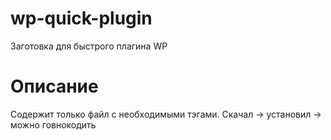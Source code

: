 # wp-quick-plugin
Заготовка для быстрого плагина WP

# Описание
Содержит только файл с необходимыми тэгами. 
Скачал -> установил -> можно говнокодить
